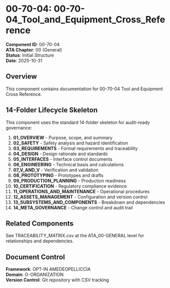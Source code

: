 # 00-70-04: 00-70-04_Tool_and_Equipment_Cross_Reference

**Component ID**: 00-70-04  
**ATA Chapter**: 00 (General)  
**Status**: Initial Structure  
**Date**: 2025-10-31  

## Overview
This component contains documentation for 00-70-04 Tool and Equipment Cross Reference.

## 14-Folder Lifecycle Skeleton
This component uses the standard 14-folder skeleton for audit-ready governance:

1. **01_OVERVIEW** - Purpose, scope, and summary
2. **02_SAFETY** - Safety analysis and hazard identification
3. **03_REQUIREMENTS** - Formal requirements and traceability
4. **04_DESIGN** - Design rationale and standards
5. **05_INTERFACES** - Interface control documents
6. **06_ENGINEERING** - Technical basis and calculations
7. **07_V_AND_V** - Verification and validation
8. **08_PROTOTYPING** - Prototypes and drafts
9. **09_PRODUCTION_PLANNING** - Production readiness
10. **10_CERTIFICATION** - Regulatory compliance evidence
11. **11_OPERATIONS_AND_MAINTENANCE** - Operational procedures
12. **12_ASSETS_MANAGEMENT** - Configuration and version control
13. **13_SUBSYSTEMS_AND_COMPONENTS** - Breakdown and dependencies
14. **14_META_GOVERNANCE** - Change control and audit trail

## Related Components
See TRACEABILITY_MATRIX.csv at the ATA_00-GENERAL level for relationships and dependencies.

## Document Control
**Framework**: OPT-IN AMEDEOPELLICCIA  
**Domain**: O-ORGANIZATION  
**Version Control**: Git repository with CSV tracking  
